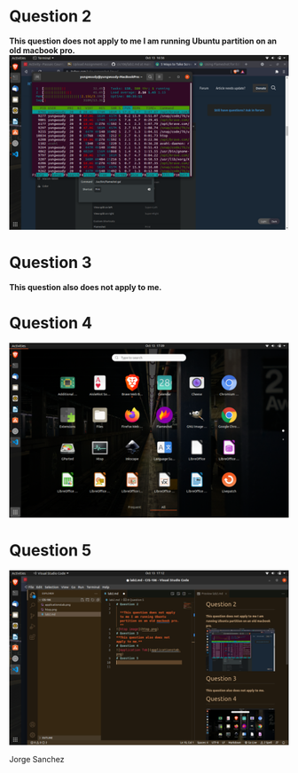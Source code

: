 # Question 2

  **This question does not apply to me I am running Ubuntu partition on an old macbook pro.**
![htop image](htop.png)
# Question 3
**This question also does not apply to me.**
# Question 4
![Application Tab](applicationstab.png)
# Question 5
![VS Code](vscode.png)

Jorge Sanchez

